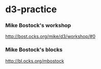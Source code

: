 # d3-practice
### Mike Bostock's workshop
http://bost.ocks.org/mike/d3/workshop/#0
### Mike Bostock's blocks
http://bl.ocks.org/mbostock

